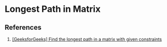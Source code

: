 # Longest Path in Matrix

## References

1. [[GeeksforGeeks] Find the longest path in a matrix with given constraints](https://www.geeksforgeeks.org/find-the-longest-path-in-a-matrix-with-given-constraints/)
